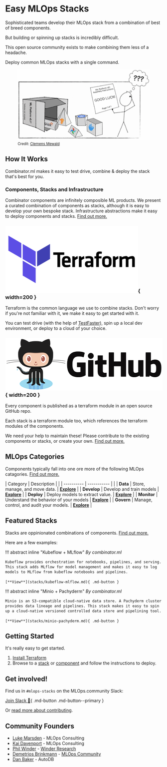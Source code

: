 # Easy MLOps Stacks

Sophisticated teams develop their MLOps stack from a combination of best of breed components.

But building or spinning up stacks is incredibly difficult.

This open source community exists to make combining them less of a headache.

Deploy common MLOps stacks with a single command.

<figure>
  <img src="images/stacks.webp" width="600" />
  <figcaption><small>Credit: <a href="https://towardsdatascience.com/the-problem-with-ai-developer-tools-for-enterprises-and-what-ikea-has-to-do-with-it-b26277841661">Clemens Mewald</a></small></figcaption>
</figure>

## How It Works

Combinator.ml makes it easy to test drive, combine & deploy the stack that's best for you.

### Components, Stacks and Infrastructure

Combinator components are infinitely composible ML products. We present a curated combination of components as stacks, although it is easy to develop your own bespoke stack. Infrastructure abstractions make it easy to deploy components and stacks. [Find out more.](design.md)

### ![Terraform](images/terraform.webp){ width=200 }

Terraform is the common language we use to combine stacks. Don't worry if you're not familiar with it, we make it easy to get started with it.

You can test drive (with the help of [TestFaster](https://testfaster.ci)), spin up a local dev environment, or deploy to a cloud of your choice.

### ![GitHub](images/github.webp){ width=200 }

Every component is published as a terraform module in an open source GitHub repo.

Each stack is a terraform module too, which references the terraform modules of the components.

We need your help to maintain these! Please contribute to the existing components or stacks, or create your own. [Find out more.](CONTRIBUTING.md)

## MLOps Categories

Components typically fall into one ore more of the following MLOps catagories. [Find out more.](components/introduction.md)

| Category       | Description | |
| ----------     | ----------- | |
| **Data**       | Store, manage, and move data. | [**Explore**](components/introduction.md#data) |
| **Develop**   | Develop and train models | [**Explore**](components/introduction.md#develop) |
| **Deploy** | Deploy models to extract value. | [**Explore**](components/introduction.md#deploy) |
| **Monitor** | Understand the behavior of your models | [**Explore**](components/introduction.md#monitor) |
| **Govern** | Manage, control, and audit your models. | [**Explore**](components/introduction.md#govern) |

## Featured Stacks

Stacks are oppinionated combinations of components. [Find out more.](stacks/introduction.md)

Here are a few examples:

!!! abstract inline "Kubeflow + MLflow"
    *By combinator.ml*

    Kubeflow provides orchestration for notebooks, pipelines, and serving. This stack adds MLflow for model management and makes it easy to log models to MLflow from kubeflow notebooks and pipelines.

    [**View**](stacks/kubeflow-mlflow.md){ .md-button }

!!! abstract inline "Minio + Pachyderm"
    *By combinator.ml*

    Minio is an S3-compatible cloud-native data store. A Pachyderm cluster provides data lineage and pipelines. This stack makes it easy to spin up a cloud-native versioned controlled data store and pipelining tool.

    [**View**](stacks/minio-pachyderm.md){ .md-button }

<div style="clear:both;"></div>

## Getting Started

It's really easy to get started.

1. [Install Terraform](https://learn.hashicorp.com/tutorials/terraform/install-cli)
2. Browse to a [stack](stacks/introduction.md) or [component](components/introduction.md) and follow the instructions to deploy.

## Get involved!

Find us in `#mlops-stacks` on the MLOps.community Slack:

[Join Slack :rocket:](https://go.mlops.community/slack){ .md-button .md-button--primary }

Or [read more about contributing](CONTRIBUTING.md).

## Community Founders

* [Luke Marsden](https://www.linkedin.com/in/luke-marsden-71b3789/) - MLOps Consulting
* [Kai Davenport](https://www.linkedin.com/in/kai-davenport-228b6017/) - MLOps Consulting
* [Phil Winder](https://www.linkedin.com/in/drphilwinder/) - [Winder Research](https://WinderResearch.com)
* [Demetrios Brinkmann](https://www.linkedin.com/in/dpbrinkm/) - [MLOps Community](https://mlops.community)
* [Dan Baker](https://www.linkedin.com/in/danthebaker/) - AutoDB
